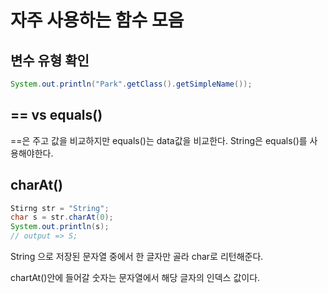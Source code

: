 # 자주 사용하는 함수 모음

## 변수 유형 확인
    
``` java
System.out.println("Park".getClass().getSimpleName());
```

## == vs equals()
==은 주고 값을 비교하지만 equals()는 data값을 비교한다.
String은 equals()를 사용해야한다.


## charAt()

``` java
Stirng str = "String";
char s = str.charAt(0);
System.out.println(s);
// output => S;
```

String 으로 저장된 문자열 중에서 한 글자만 골라 char로 리턴해준다.

chartAt()안에 들어갈 숫자는 문자열에서 해당 글자의 인덱스 값이다.

